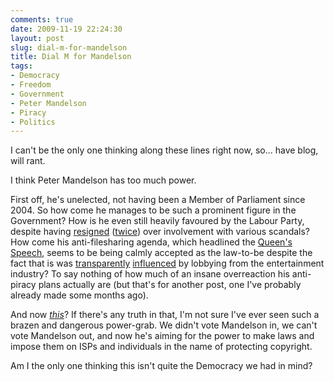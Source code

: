```yaml
---
comments: true
date: 2009-11-19 22:24:30
layout: post
slug: dial-m-for-mandelson
title: Dial M for Mandelson
tags:
- Democracy
- Freedom
- Government
- Peter Mandelson
- Piracy
- Politics
---
```


I can't be the only one thinking along these lines right now, so... have blog, will rant.

I think Peter Mandelson has too much power.

First off, he's unelected, not having been a Member of Parliament since 2004.  So how come he manages to be such a prominent figure in the Government?  How is he even still heavily favoured by the Labour Party, despite having [resigned](http://en.wikipedia.org/wiki/Peter_Mandelson#First_resignation) ([twice](http://en.wikipedia.org/wiki/Peter_Mandelson#Second_resignation)) over involvement with various scandals?  How come his anti-filesharing agenda, which headlined the [Queen's Speech](http://www.publications.parliament.uk/pa/ld/ldtoday/01.htm#hddr_2), seems to be being calmly accepted as the law-to-be despite the fact that is was [transparently](http://technology.timesonline.co.uk/tol/news/tech_and_web/the_web/article6797844.ece) [influenced](http://www.dailymail.co.uk/news/article-1206901/Mandelson-launches-crackdown-file-sharing--just-days-meeting-record-producer.html) by lobbying from the entertainment industry?  To say nothing of how much of an insane overreaction his anti-piracy plans actually are (but that's for another post, one I've probably already made some months ago).

And now _[this](http://www.boingboing.net/2009/11/19/breaking-leaked-uk-g.html)_?  If there's any truth in that, I'm not sure I've ever seen such a brazen and dangerous power-grab.  We didn't vote Mandelson in, we can't vote Mandelson out, and now he's aiming for the power to make laws and impose them on ISPs and individuals in the name of protecting copyright.

Am I the only one thinking this isn't quite the Democracy we had in mind?
